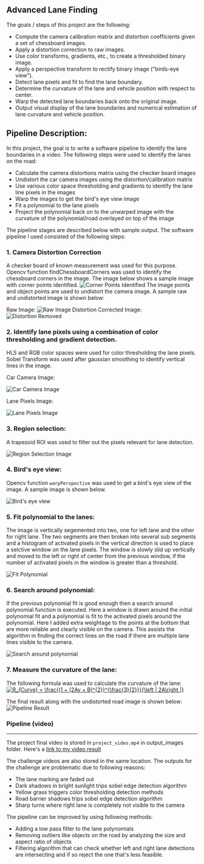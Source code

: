 ## Advanced Lane Finding


The goals / steps of this project are the following:

* Compute the camera calibration matrix and distortion coefficients given a set of chessboard images.
* Apply a distortion correction to raw images.
* Use color transforms, gradients, etc., to create a thresholded binary image.
* Apply a perspective transform to rectify binary image ("birds-eye view").
* Detect lane pixels and fit to find the lane boundary.
* Determine the curvature of the lane and vehicle position with respect to center.
* Warp the detected lane boundaries back onto the original image.
* Output visual display of the lane boundaries and numerical estimation of lane curvature and vehicle position.

Pipeline Description:
---
In this project, the goal is to write a software pipeline to identify the lane boundaries in a video. The following steps were used to identify the lanes on the road:
* Calculate the camera distortions matrix using the checker board images
* Undistort the car camera images using the distortion/calibration matrix
* Use various color space thresholding and gradients to identify the lane line pixels in the images
* Warp the images to get the bird's eye view image
* Fit a polynomial to the lane pixels
* Project the polynomial back on to the unwarped image with the curvature of the polynomial/road overlayed on top of the image

The pipeline stages are described below with sample output.
The software pipeline I used consisted of the following steps:

### 1. Camera Distortion Correction
  A checker board of known measurement was used for this purpose. Opencv function findChessboardCorners was used to identify the chessboard corners in the image. The image below shows a sample image with corner points identified.
  ![Corner Points Identified](./camera_cal/corners_found2.jpg)
The image points and object points are used to undistort the camera image. A sample raw and undistorted image is shown below:

Raw Image:
![Raw Image](./camera_cal/calibration2.jpg)
 Distortion Corrected Image:
![Distortion Removed](./camera_cal/test_undist_calibration2.jpg)

### 2. Identify lane pixels using a combination of color thresholding and gradient detection.
  HLS and RGB color spaces were used for color thresholding the lane pixels. Sobel Transform was used after gaussian smoothing to identify vertical lines in the image.

Car Camera Image:

![Car Camera Image](./output_images/undistort_road_1.png)

Lane Pixels Image:

![Lane Pixels Image](./output_images/undistort_binary_threshold.png)

### 3. Region selection:
  A trapezoid ROI was used to filter out the pixels relevant for lane detection.
  
![Region Selection Image](./output_images/region_select.png) 
  
### 4. Bird's eye view:
  Opencv function `warpPerspective` was used to get a bird's eye view of the image. A sample image is shown below.
  
![Bird's eye view](./output_images/warped_binary.png)  

### 5. Fit polynomial to the lanes:
  The image is vertically segemented into two, one for left lane and the other for right lane. The two segments are then broken into several sub segments and a histogram of activated pixels in the vertical direction is used to place a selctive window on the lane pixels. The window is slowly slid up vertically and moved to the left or right of center from the previous window, if the number of activated pixels in the window is greater than a threshold.
  
![Fit Polynomial](./output_images/fit_polynomial.png)

### 6. Search around polynomial:
  If the previous polynomial fit is good enough then a search around polynomial function is executed. Here a window is drawn around the initial polynomial fit and a polynomial is fit to the activated pixels around the polynomial. Here I added extra weightage to the points at the bottom that are more reliable and clearly visible on the camera. This assists the algorithm in finding the correct lines on the road if there are multiple lane lines visible to the camera.
  
![Search around polynomial](./output_images/search_around_poly.png)

### 7. Measure the curvature of the lane:
The following formula was used to calculate the curvature of the lane:
<a href="https://www.codecogs.com/eqnedit.php?latex=R_{Curve}&space;=&space;\frac{(1&space;&plus;&space;(2Ay&space;&plus;&space;B)^{2})^{\frac{3}{2}}}{\left&space;|&space;2A\right&space;|}" target="_blank"><img src="https://latex.codecogs.com/gif.latex?R_{Curve}&space;=&space;\frac{(1&space;&plus;&space;(2Ay&space;&plus;&space;B)^{2})^{\frac{3}{2}}}{\left&space;|&space;2A\right&space;|}" title="R_{Curve} = \frac{(1 + (2Ay + B)^{2})^{\frac{3}{2}}}{\left | 2A\right |}" /></a>

The final result along with the undistorted road image is shown below:
![Pipeline Result](./output_images/pipeline_result.png)

### Pipeline (video)
---
The project final video is stored in `project_video.mp4` in output_images folder. Here's a [link to my video result](./output_images/project_video.mp4)

The challenge videos are also stored in the same location. The outputs for the challenge are problematic due to following reasons:
* The lane marking are faded out
* Dark shadows in bright sunlight trips sobel edge detection algorithm
* Yellow grass triggers color thresholding detection methods
* Road barrier shadows trips sobel edge detection algorithm
* Sharp turns where right lane is completely not visible to the camera

The pipeline can be improved by using following methods:
* Adding a low pass filter to the lane polynomials
* Removing outliers like objects on the road by analyzing the size and aspect ratio of objects
* Filtering algorithm that can check whether left and right lane detections are intersecting and if so reject the one that's less feasible.

